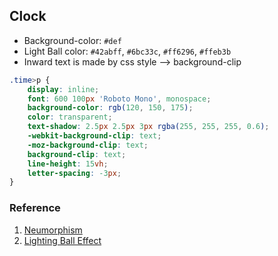 ## Clock
- Background-color: `#def`
- Light Ball color: `#42abff`, `#6bc33c`, `#ff6296`, `#ffeb3b`
- Inward text is made by css style --> background-clip

```css
.time>p {
    display: inline;
    font: 600 100px 'Roboto Mono', monospace;
    background-color: rgb(120, 150, 175);
    color: transparent;
    text-shadow: 2.5px 2.5px 3px rgba(255, 255, 255, 0.6);
    -webkit-background-clip: text;
    -moz-background-clip: text;
    background-clip: text;
    line-height: 15vh;
    letter-spacing: -3px;
}
```

### Reference
1. [Neumorphism](https://www.youtube.com/watch?v=8CuUUOOO2ms&t=98s)
2. [Lighting Ball Effect](https://www.youtube.com/watch?v=k3eEk8iUCE4&t=156s)
